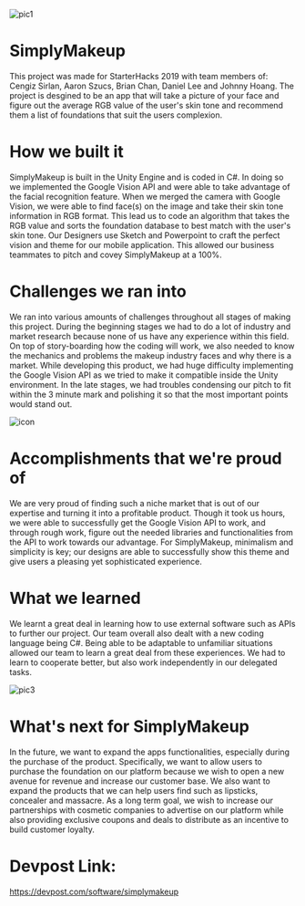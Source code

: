 ![pic1](https://user-images.githubusercontent.com/35391412/51353604-14952c00-1a7f-11e9-9a9d-2de6bbde08e4.png)

# SimplyMakeup
This project was made for StarterHacks 2019 with team members of: Cengiz Sirlan, Aaron Szucs, Brian Chan, Daniel Lee and Johnny Hoang.
The project is desgined to be an app that will take a picture of your face and figure out the average RGB value of the user's skin tone and
recommend them a list of foundations that suit the users complexion.

# How we built it
SimplyMakeup is built in the Unity Engine and is coded in C#. In doing so we implemented the Google Vision API and were able to take advantage of the facial recognition feature. When we merged the camera with Google Vision, we were able to find face(s) on the image and take their skin tone information in RGB format. This lead us to code an algorithm that takes the RGB value and sorts the foundation database to best match with the user's skin tone. Our Designers use Sketch and Powerpoint to craft the perfect vision and theme for our mobile application. This allowed our business teammates to pitch and covey SimplyMakeup at a 100%.

# Challenges we ran into
We ran into various amounts of challenges throughout all stages of making this project. During the beginning stages we had to do a lot of industry and market research because none of us have any experience within this field. On top of story-boarding how the coding will work, we also needed to know the mechanics and problems the makeup industry faces and why there is a market. While developing this product, we had huge difficulty implementing the Google Vision API as we tried to make it compatible inside the Unity environment. In the late stages, we had troubles condensing our pitch to fit within the 3 minute mark and polishing it so that the most important points would stand out.

![icon](https://user-images.githubusercontent.com/35391412/51353782-8a00fc80-1a7f-11e9-9ce9-59cb05d43433.png)

# Accomplishments that we're proud of
We are very proud of finding such a niche market that is out of our expertise and turning it into a profitable product. Though it took us hours, we were able to successfully get the Google Vision API to work, and through rough work, figure out the needed libraries and functionalities from the API to work towards our advantage. For SimplyMakeup, minimalism and simplicity is key; our designs are able to successfully show this theme and give users a pleasing yet sophisticated experience.


# What we learned
We learnt a great deal in learning how to use external software such as APIs to further our project. Our team overall also dealt with a new coding language being C#. Being able to be adaptable to unfamiliar situations allowed our team to learn a great deal from these experiences. We had to learn to cooperate better, but also work independently in our delegated tasks.

![pic3](https://user-images.githubusercontent.com/35391412/51353755-7c4b7700-1a7f-11e9-878f-f70de9069e96.png)

# What's next for SimplyMakeup
In the future, we want to expand the apps functionalities, especially during the purchase of the product. Specifically, we want to allow users to purchase the foundation on our platform because we wish to open a new avenue for revenue and increase our customer base. We also want to expand the products that we can help users find such as lipsticks, concealer and massacre. As a long term goal, we wish to increase our partnerships with cosmetic companies to advertise on our platform while also providing exclusive coupons and deals to distribute as an incentive to build customer loyalty. 

# Devpost Link:
https://devpost.com/software/simplymakeup
